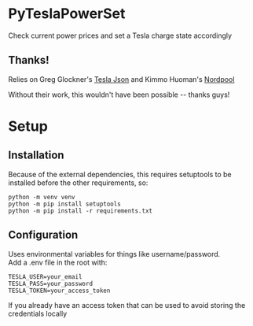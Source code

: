 # PyTeslaPowerSet
Check current power prices and set a Tesla charge state accordingly

## Thanks!
Relies on Greg Glockner's [Tesla Json](https://github.com/gglockner/teslajson) and Kimmo Huoman's [Nordpool](https://github.com/kipe/nordpool)  

Without their work, this wouldn't have been possible -- thanks guys!

# Setup
## Installation
Because of the external dependencies, this requires setuptools to be installed before the other requirements, so:
```
python -m venv venv
python -m pip install setuptools
python -m pip install -r requirements.txt
```
## Configuration
Uses environmental variables for things like username/password.  
Add a .env file in the root with:
```
TESLA_USER=your_email
TESLA_PASS=your_password
TESLA_TOKEN=your_access_token
```

If you already have an access token that can be used to avoid storing the credentials locally
